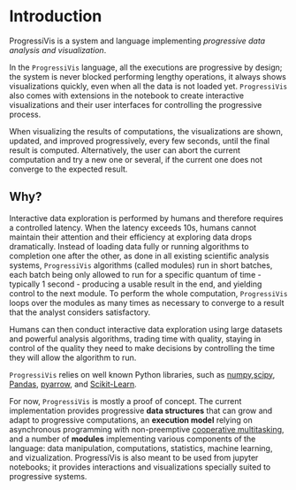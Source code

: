 # Introduction

ProgressiVis is a system and language implementing *progressive data
analysis and visualization*.

In the `ProgressiVis` language, all the executions are progressive by
design; the system is never blocked performing lengthy operations, it
always shows visualizations quickly, even when all the data is not
loaded yet. `ProgressiVis` also comes with extensions in the notebook
to create interactive visualizations and their user interfaces for
controlling the progressive process.

When visualizing the results of computations, the visualizations are
shown, updated, and improved progressively, every few seconds, until
the final result is computed. Alternatively, the user can abort the
current computation and try a new one or several, if the current one
does not converge to the expected result.

## Why?

Interactive data exploration is performed by humans and therefore
requires a controlled latency. When the latency exceeds 10s, humans
cannot maintain their attention and their efficiency at exploring data
drops dramatically.  Instead of loading data fully or running
algorithms to completion one after the other, as done in all existing
scientific analysis systems, `ProgressiVis` algorithms (called modules)
run in short batches, each batch being only allowed to run for a
specific quantum of time - typically 1 second - producing a usable
result in the end, and yielding control to the next module.  To
perform the whole computation, `ProgressiVis` loops over the modules as
many times as necessary to converge to a result that the analyst
considers satisfactory.

Humans can then conduct interactive data exploration using large
datasets and powerful analysis algorithms, trading time with quality,
staying in control of the quality they need to make decisions by
controlling the time they will allow the algorithm to run.


`ProgressiVis` relies on well known Python libraries, such as
[numpy](http://www.numpy.org/),[scipy](http://www.scipy.org/),
[Pandas](http://pandas.pydata.org/),
[pyarrow](https://arrow.apache.org/docs/python/index.html),
and
[Scikit-Learn](http://scikit-learn.org/).

For now, `ProgressiVis` is mostly a proof of concept. The current
implementation provides progressive **data structures** that can grow and
adapt to progressive computations, an **execution model** relying on
asynchronous programming with non-preemptive [cooperative
multitasking](https://en.wikipedia.org/wiki/Cooperative_multitasking),
and a number of **modules** implementing various components of the
language: data manipulation, computations, statistics, machine
learning, and vizualization.  ProgressiVis is also meant to be used
from jupyter notebooks; it provides interactions and visualizations
specially suited to progressive systems.
